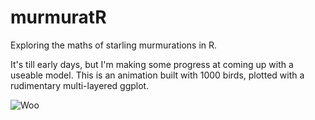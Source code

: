 # murmuratR
Exploring the maths of starling murmurations in R.

It's till early days, but I'm making some progress at coming up with a useable model. This is an animation built with 1000 birds, plotted with a rudimentary multi-layered ggplot.

![Woo](https://user-images.githubusercontent.com/23141865/53766781-acce5f80-3ecb-11e9-9049-7efd22eb7540.gif)
